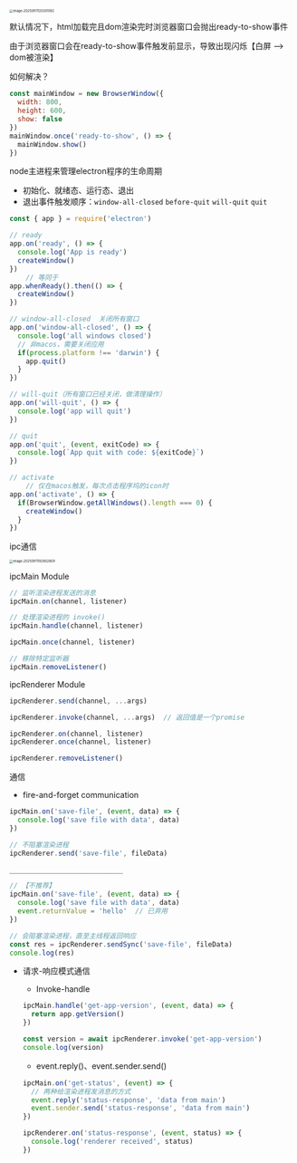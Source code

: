 <img src="https://cdn.jsdelivr.net/gh/shilixiaoqiaoya/pictures@master/image-20250911120301092.png" alt="image-20250911120301092" style="zoom:40%;" />

默认情况下，html加载完且dom渲染完时浏览器窗口会抛出ready-to-show事件

由于浏览器窗口会在ready-to-show事件触发前显示，导致出现闪烁【白屏 --> dom被渲染】

如何解决？

```js
const mainWindow = new BrowserWindow({
  width: 800,
  height: 600,
  show: false
})
mainWindow.once('ready-to-show', () => {
  mainWindow.show()
})
```



node主进程来管理electron程序的生命周期

- 初始化、就绪态、运行态、退出
- 退出事件触发顺序：`window-all-closed`  `before-quit`  `will-quit`  `quit`

```js
const { app } = require('electron')

// ready
app.on('ready', () => {
  console.log('App is ready')
  createWindow()
})
	// 等同于
app.whenReady().then(() => {
  createWindow()
})

// window-all-closed  关闭所有窗口
app.on('window-all-closed', () => {
  console.log('all windows closed')
  // 非macos，需要关闭应用
  if(process.platform !== 'darwin') {
    app.quit()
  }
})

// will-quit（所有窗口已经关闭，做清理操作）
app.on('will-quit', () => {
  console.log('app will quit')
})

// quit
app.on('quit', (event, exitCode) => {
  console.log(`App quit with code: ${exitCode}`)
})

// activate 
	// 仅在macos触发，每次点击程序坞的icon时
app.on('activate', () => {
  if(BrowserWindow.getAllWindows().length === 0) {
    createWindow()
  }
})
```





ipc通信

<img src="https://cdn.jsdelivr.net/gh/shilixiaoqiaoya/pictures@master/image-20250911192802609.png" alt="image-20250911192802609" style="zoom:40%;" />



ipcMain Module

```js
// 监听渲染进程发送的消息
ipcMain.on(channel, listener)

// 处理渲染进程的 invoke()
ipcMain.handle(channel, listener)

ipcMain.once(channel, listener)

// 移除特定监听器
ipcMain.removeListener()
```



ipcRenderer Module

```js
ipcRenderer.send(channel, ...args)

ipcRenderer.invoke(channel, ...args)  // 返回值是一个promise  

ipcRenderer.on(channel, listener)
ipcRenderer.once(channel, listener)

ipcRenderer.removeListener()
```



通信

- fire-and-forget communication

```js
ipcMain.on('save-file', (event, data) => {
  console.log('save file with data', data)
})

// 不阻塞渲染进程
ipcRenderer.send('save-file', fileData)

____________________________

// 【不推荐】
ipcMain.on('save-file', (event, data) => {
  console.log('save file with data', data)
  event.returnValue = 'hello'  // 已弃用
})

// 会阻塞渲染进程，直至主线程返回响应
const res = ipcRenderer.sendSync('save-file', fileData)
console.log(res)
```



- 请求-响应模式通信

  - Invoke-handle

  ```js
  ipcMain.handle('get-app-version', (event, data) => {
    return app.getVersion()
  })
  
  const version = await ipcRenderer.invoke('get-app-version')
  console.log(version)
  ```

  - event.reply()、event.sender.send()

  ```js
  ipcMain.on('get-status', (event) => {
    // 两种给渲染进程发消息的方式
    event.reply('status-response', 'data from main')
    event.sender.send('status-response', 'data from main')
  })
  
  ipcRenderer.on('status-response', (event, status) => {
    console.log('renderer received', status)
  })
  ```

  

